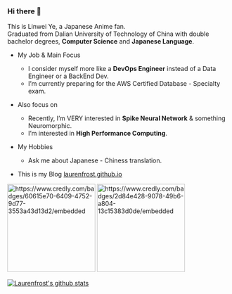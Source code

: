 ### Hi there 👋

This is Linwei Ye, a Japanese Anime fan.  
Graduated from Dalian University of Technology of China with double bachelor degrees, **Computer Science** and **Japanese Language**.  

+ My Job & Main Focus
  - I consider myself more like a **DevOps Engineer** instead of a Data Engineer or a BackEnd Dev.
  - I’m currently preparing for the AWS Certified Database - Specialty exam.  

+ Also focus on
  - Recently, I’m VERY interested in **Spike Neural Network** & something Neuromorphic.  
  - I’m interested in **High Performance Computing**.  

+ My Hobbies
  - Ask me about Japanese - Chiness translation.  

+ This is my Blog [laurenfrost.github.io](https://laurenfrost.github.io/)  

<p float="left">
  <img width="200" height="200" alt="https://www.credly.com/badges/60615e70-6409-4752-9d77-3553a43d13d2/embedded" src="https://images.credly.com/images/0e284c3f-5164-4b21-8660-0d84737941bc/image.png">
  <img width="200" height="200" alt="https://www.credly.com/badges/2d84e428-9078-49b6-a804-13c15383d0de/embedded" src="https://images.credly.com/size/680x680/images/2d84e428-9078-49b6-a804-13c15383d0de/image.png">
</p>
  
[![Laurenfrost's github stats](https://github-readme-stats.vercel.app/api?username=laurenfrost&count_private=true&show_icons=true&theme=slateorange)](https://github.com/Laurenfrost/)
